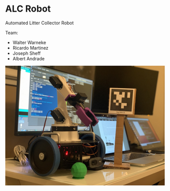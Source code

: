 # ALC Robot
Automated Litter Collector Robot

Team:
- Walter Warneke
- Ricardo Martinez
- Joseph Sheff
- Albert Andrade

![IMAGE](https://github.com/Rickysmm/ALC_Robot/blob/master/ALC_Robot.jpg)
